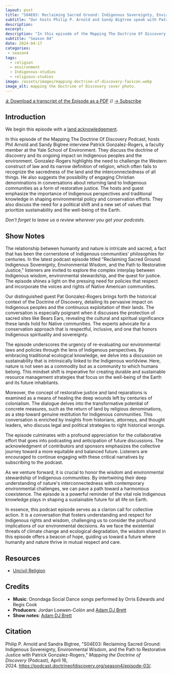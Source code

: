 ```yaml
---
layout: post
title: "S04E03: Reclaiming Sacred Ground: Indigenous Sovereignty, Environmental Wisdom, and the Path to Restorative Justice with Patrick Gonzalez-Rogers" 
subtitle: "Our hosts Philip P. Arnold and Sandy Bigtree speak with Patrick Gonzalez-Rogers"
description:
excerpt:
description: "In this episode of the Mapping The Doctrine Of Discovery Podcast, hosts Phil Arnold and Sandy Bigtree interview Patrick Gonzalez-Rogers, a faculty member at the Yale School of Environment."
subtitle: "Season 04"
date: 2024-04-17
categories: 
 - season4
tags: 
  - religion
  - environment
  - Indigenous-studies
  - religious-studies
image: /assets/images/mapping-doctrine-of-discovery-favicon.webp
image_alt: mapping the Doctrine of Discovery cover photo.
---
```

<div id="buzzsprout-player-14830942"></div><script src="https://www.buzzsprout.com/1926214/14830942-s04e03-reclaiming-sacred-ground-indigenous-sovereignty-environmental-wisdom-and-the-path-to-restorative-justice.js?container_id=buzzsprout-player-14830942&player=small" type="text/javascript" charset="utf-8"></script>

[⤓ Download a transcript of the Episode as a PDF](/assets/pdfs/S04E03-reclaiming-sacred-ground-indigenous-sovereignty-environmental-wisdom-and-the-path-to-restorative-justice.pdf) // [→ Subscribe](/subscribe/)
  
## Introduction

We begin this episode with a [land acknowledgement](https://podcast.doctrineofdiscovery.org/land/).

In this episode of the Mapping The Doctrine Of Discovery Podcast, hosts Phil Arnold and Sandy Bigtree interview Patrick Gonzalez-Rogers, a faculty member at the Yale School of Environment. They discuss the doctrine of discovery and its ongoing impact on Indigenous peoples and the environment. Gonzalez-Rogers highlights the need to challenge the Western construct of law and its narrow definition of religion, which often fails to recognize the sacredness of the land and the interconnectedness of all things. He also suggests the possibility of engaging Christian denominations in conversations about returning land to Indigenous communities as a form of restorative justice. The hosts and guest emphasize the importance of Indigenous perspectives and traditional knowledge in shaping environmental policy and conservation efforts. They also discuss the need for a political shift and a new set of values that prioritize sustainability and the well-being of the Earth.

*Don't forget to leave us a review wherever you get your podcasts.*

## Show Notes
The relationship between humanity and nature is intricate and sacred, a fact that has been the cornerstone of Indigenous communities' philosophies for centuries. In the latest podcast episode titled "Reclaiming Sacred Ground: Indigenous Sovereignty, Environmental Wisdom, and the Path to Restorative Justice," listeners are invited to explore the complex interplay between Indigenous wisdom, environmental stewardship, and the quest for justice. The episode shines a light on the pressing need for policies that respect and incorporate the voices and rights of Native American communities.

Our distinguished guest Pat Gonzalez-Rogers brings forth the historical context of the Doctrine of Discovery, detailing its pervasive impact on Indigenous peoples and the continuous exploitation of their lands. The conversation is especially poignant when it discusses the protection of sacred sites like Bears Ears, revealing the cultural and spiritual significance these lands hold for Native communities. The experts advocate for a conservation approach that is respectful, inclusive, and one that honors Indigenous spirituality and sovereignty.

The episode underscores the urgency of re-evaluating our environmental laws and policies through the lens of Indigenous perspectives. By embracing traditional ecological knowledge, we delve into a discussion on sustainability that is intrinsically linked to the Indigenous worldview. Here, nature is not seen as a commodity but as a community to which humans belong. This mindset shift is imperative for creating durable and sustainable resource management strategies that focus on the well-being of the Earth and its future inhabitants.

Moreover, the concept of restorative justice and land reparations is examined as a means of healing the deep wounds left by centuries of colonialism. The dialogue delves into the transformative potential of concrete measures, such as the return of land by religious denominations, as a step toward genuine restitution for Indigenous communities. This conversation is enriched by insights from historians, attorneys, and thought leaders, who discuss legal and political strategies to right historical wrongs.

The episode culminates with a profound appreciation for the collaborative effort that goes into podcasting and anticipation of future discussions. The acknowledgment of contributors and sponsors emphasizes the collective journey toward a more equitable and balanced future. Listeners are encouraged to continue engaging with these critical narratives by subscribing to the podcast.

As we venture forward, it is crucial to honor the wisdom and environmental stewardship of Indigenous communities. By intertwining their deep understanding of nature's interconnectedness with contemporary environmental challenges, we can pave a path toward a harmonious coexistence. The episode is a powerful reminder of the vital role Indigenous knowledge plays in shaping a sustainable future for all life on Earth.

In essence, this podcast episode serves as a clarion call for collective action. It is a conversation that fosters understanding and respect for Indigenous rights and wisdom, challenging us to consider the profound implications of our environmental decisions. As we face the existential threats of climate change and ecological degradation, the wisdom shared in this episode offers a beacon of hope, guiding us toward a future where humanity and nature thrive in mutual respect and care.

## Resources
* [Uncivil Religion](https://uncivilreligion.org/)


## Credits

- **Music**: Onondaga Social Dance songs performed by Orris Edwards and Regis Cook
- **Producers**: Jordan Loewen-Colón and [Adam DJ Brett](https://adamdjbrett.com)
- **Show notes**: [Adam DJ Brett](https://adamdjbrett.com)

## Citation

Philip P. Arnold and Sandra Bigtree, "S04E03: Reclaiming Sacred Ground: Indigenous Sovereignty, Environmental Wisdom, and the Path to Restorative Justice with Patrick Gonzalez-Rogers," _Mapping the Doctrine of Discovery_ (Podcast), April 16, 2024. <https://podcast.doctrineofdiscovery.org/season4/episode-03/>.